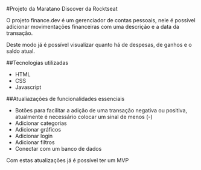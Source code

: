 #Projeto da Maratano Discover da Rocktseat

O projeto finance.dev é um gerenciador de contas pessoais, nele é possível adicionar movimentações financeiras com uma descrição e a data da transação.

Deste modo já é possível visualizar quanto há de despesas, de ganhos e o saldo atual.

##Tecnologias utilizadas

- HTML
- CSS
- Javascript

##Atualiazações de funcionalidades essenciais

- Botões para facilitar a adição de uma transação negativa ou positiva, atualmente é necessário colocar um sinal de menos (-)
- Adicionar categorias
- Adicionar gráficos
- Adicionar login
- Adicionar filtros
- Conectar com um banco de dados

Com estas atualizações já é possível ter um MVP
